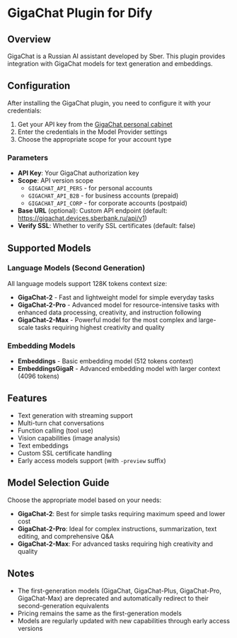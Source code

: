 # GigaChat Plugin for Dify

## Overview

GigaChat is a Russian AI assistant developed by Sber. This plugin provides integration with GigaChat models for text
generation and embeddings.

## Configuration

After installing the GigaChat plugin, you need to configure it with your credentials:

1. Get your API key from the [GigaChat personal cabinet](https://developers.sber.ru/portal/products/gigachat)
2. Enter the credentials in the Model Provider settings
3. Choose the appropriate scope for your account type

### Parameters

- **API Key**: Your GigaChat authorization key
- **Scope**: API version scope
    - `GIGACHAT_API_PERS` - for personal accounts
    - `GIGACHAT_API_B2B` - for business accounts (prepaid)
    - `GIGACHAT_API_CORP` - for corporate accounts (postpaid)
- **Base URL** (optional): Custom API endpoint (default: https://gigachat.devices.sberbank.ru/api/v1)
- **Verify SSL**: Whether to verify SSL certificates (default: false)

## Supported Models

### Language Models (Second Generation)

All language models support 128K tokens context size:

- **GigaChat-2** - Fast and lightweight model for simple everyday tasks
- **GigaChat-2-Pro** - Advanced model for resource-intensive tasks with enhanced data processing, creativity, and
  instruction following
- **GigaChat-2-Max** - Powerful model for the most complex and large-scale tasks requiring highest creativity and
  quality

### Embedding Models

- **Embeddings** - Basic embedding model (512 tokens context)
- **EmbeddingsGigaR** - Advanced embedding model with larger context (4096 tokens)

## Features

- Text generation with streaming support
- Multi-turn chat conversations
- Function calling (tool use)
- Vision capabilities (image analysis)
- Text embeddings
- Custom SSL certificate handling
- Early access models support (with `-preview` suffix)

## Model Selection Guide

Choose the appropriate model based on your needs:

- **GigaChat-2**: Best for simple tasks requiring maximum speed and lower cost
- **GigaChat-2-Pro**: Ideal for complex instructions, summarization, text editing, and comprehensive Q&A
- **GigaChat-2-Max**: For advanced tasks requiring high creativity and quality

## Notes

- The first-generation models (GigaChat, GigaChat-Plus, GigaChat-Pro, GigaChat-Max) are deprecated and automatically
  redirect to their second-generation equivalents
- Pricing remains the same as the first-generation models
- Models are regularly updated with new capabilities through early access versions